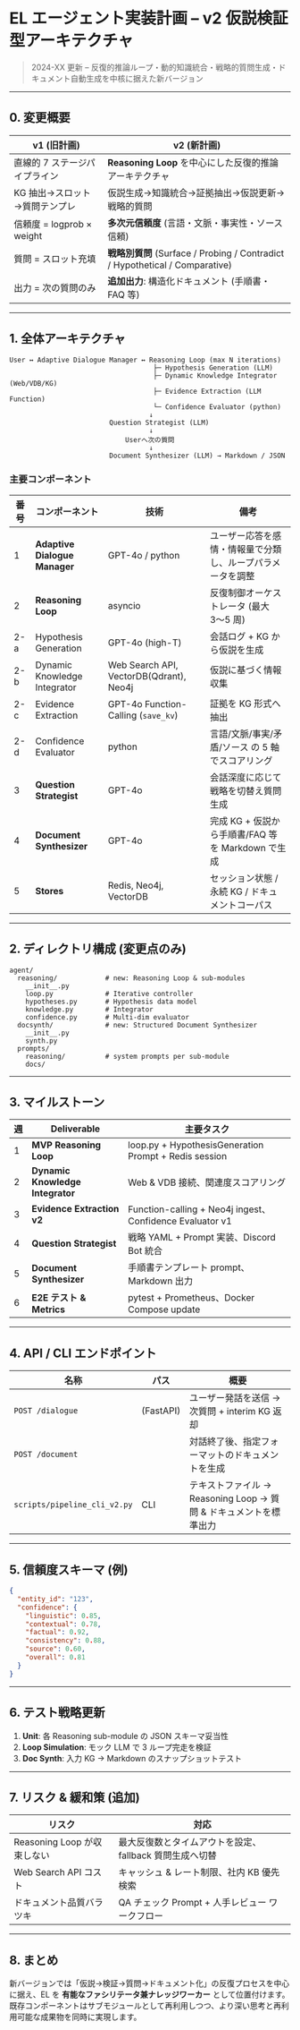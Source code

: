 # EL エージェント実装計画 – **v2 仮説検証型アーキテクチャ**

> 2024-XX 更新 – 反復的推論ループ・動的知識統合・戦略的質問生成・ドキュメント自動生成を中核に据えた新バージョン

---
## 0. 変更概要

| v1 (旧計画) | v2 (新計画) |
|-------------|-------------|
| 直線的 7 ステージパイプライン | **Reasoning Loop** を中心にした反復的推論アーキテクチャ |
| KG 抽出→スロット→質問テンプレ | 仮説生成→知識統合→証拠抽出→仮説更新→戦略的質問 |
| 信頼度 = logprob × weight | **多次元信頼度** (言語・文脈・事実性・ソース信頼) |
| 質問 = スロット充填 | **戦略別質問** (Surface / Probing / Contradict / Hypothetical / Comparative) |
| 出力 = 次の質問のみ | **追加出力**: 構造化ドキュメント (手順書・FAQ 等) |

---
## 1. 全体アーキテクチャ

```
User ↔ Adaptive Dialogue Manager ↔ Reasoning Loop (max N iterations)
                                    ├─ Hypothesis Generation (LLM)
                                    ├─ Dynamic Knowledge Integrator (Web/VDB/KG)
                                    ├─ Evidence Extraction (LLM Function)
                                    └─ Confidence Evaluator (python)
                                   ↓
                         Question Strategist (LLM)
                                   ↓
                             Userへ次の質問
                                   ↓
                         Document Synthesizer (LLM) → Markdown / JSON
```

### 主要コンポーネント

| 番号 | コンポーネント | 技術 | 備考 |
|------|----------------|------|------|
| 1 | **Adaptive Dialogue Manager** | GPT-4o / python | ユーザー応答を感情・情報量で分類し、ループパラメータを調整 |
| 2 | **Reasoning Loop** | asyncio | 反復制御オーケストレータ (最大 3〜5 周) |
| 2-a | Hypothesis Generation | GPT-4o (high-T) | 会話ログ + KG から仮説を生成 |
| 2-b | Dynamic Knowledge Integrator | Web Search API, VectorDB(Qdrant), Neo4j | 仮説に基づく情報収集 |
| 2-c | Evidence Extraction | GPT-4o Function-Calling (`save_kv`) | 証拠を KG 形式へ抽出 |
| 2-d | Confidence Evaluator | python | 言語/文脈/事実/矛盾/ソース の 5 軸でスコアリング |
| 3 | **Question Strategist** | GPT-4o | 会話深度に応じて戦略を切替え質問生成 |
| 4 | **Document Synthesizer** | GPT-4o | 完成 KG + 仮説から手順書/FAQ 等を Markdown で生成 |
| 5 | **Stores** | Redis, Neo4j, VectorDB | セッション状態 / 永続 KG / ドキュメントコーパス |

---
## 2. ディレクトリ構成 (変更点のみ)

```
agent/
  reasoning/            # new: Reasoning Loop & sub-modules
    __init__.py
    loop.py             # Iterative controller
    hypotheses.py       # Hypothesis data model
    knowledge.py        # Integrator
    confidence.py       # Multi-dim evaluator
  docsynth/             # new: Structured Document Synthesizer
    __init__.py
    synth.py
  prompts/
    reasoning/          # system prompts per sub-module
    docs/
```

---
## 3. マイルストーン

| 週 | Deliverable | 主要タスク |
|---|---|---|
| 1 | **MVP Reasoning Loop** | loop.py + HypothesisGeneration Prompt + Redis session |
| 2 | **Dynamic Knowledge Integrator** | Web & VDB 接続、関連度スコアリング |
| 3 | **Evidence Extraction v2** | Function-calling + Neo4j ingest、Confidence Evaluator v1 |
| 4 | **Question Strategist** | 戦略 YAML + Prompt 実装、Discord Bot 統合 |
| 5 | **Document Synthesizer** | 手順書テンプレート prompt、Markdown 出力 |
| 6 | **E2E テスト & Metrics** | pytest + Prometheus、Docker Compose update |

---
## 4. API / CLI エンドポイント

| 名称 | パス | 概要 |
|------|------|------|
| `POST /dialogue` | (FastAPI) | ユーザー発話を送信 → 次質問 + interim KG 返却 |
| `POST /document` | | 対話終了後、指定フォーマットのドキュメントを生成 |
| `scripts/pipeline_cli_v2.py` | CLI | テキストファイル → Reasoning Loop → 質問 & ドキュメントを標準出力 |

---
## 5. 信頼度スキーマ (例)

```json
{
  "entity_id": "123",
  "confidence": {
    "linguistic": 0.85,
    "contextual": 0.78,
    "factual": 0.92,
    "consistency": 0.88,
    "source": 0.60,
    "overall": 0.81
  }
}
```

---
## 6. テスト戦略更新

1. **Unit**: 各 Reasoning sub-module の JSON スキーマ妥当性
2. **Loop Simulation**: モック LLM で 3 ループ完走を検証
3. **Doc Synth**: 入力 KG → Markdown のスナップショットテスト

---
## 7. リスク & 緩和策 (追加)
| リスク | 対応 |
|-------|------|
| Reasoning Loop が収束しない | 最大反復数とタイムアウトを設定、fallback 質問生成へ切替 |
| Web Search API コスト | キャッシュ & レート制限、社内 KB 優先検索 |
| ドキュメント品質バラツキ | QA チェック Prompt + 人手レビュー ワークフロー |

---
## 8. まとめ

新バージョンでは「仮説→検証→質問→ドキュメント化」の反復プロセスを中心に据え、EL を **有能なファシリテータ兼ナレッジワーカー** として位置付けます。既存コンポーネントはサブモジュールとして再利用しつつ、より深い思考と再利用可能な成果物を同時に実現します。
